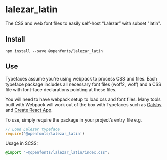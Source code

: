 
# lalezar_latin

The CSS and web font files to easily self-host “Lalezar” with subset "latin".

## Install

`npm install --save @openfonts/lalezar_latin`

## Use

Typefaces assume you’re using webpack to process CSS and files. Each typeface
package includes all necessary font files (woff2, woff) and a CSS file with
font-face declarations pointing at these files.

You will need to have webpack setup to load css and font files. Many tools built
with Webpack will work out of the box with Typefaces such as [Gatsby](https://github.com/gatsbyjs/gatsby)
and [Create React App](https://github.com/facebookincubator/create-react-app).

To use, simply require the package in your project’s entry file e.g.

```javascript
// Load Lalezar typeface
require('@openfonts/lalezar_latin')
```

Usage in SCSS:
```scss
@import "~@openfonts/lalezar_latin/index.css";
```
